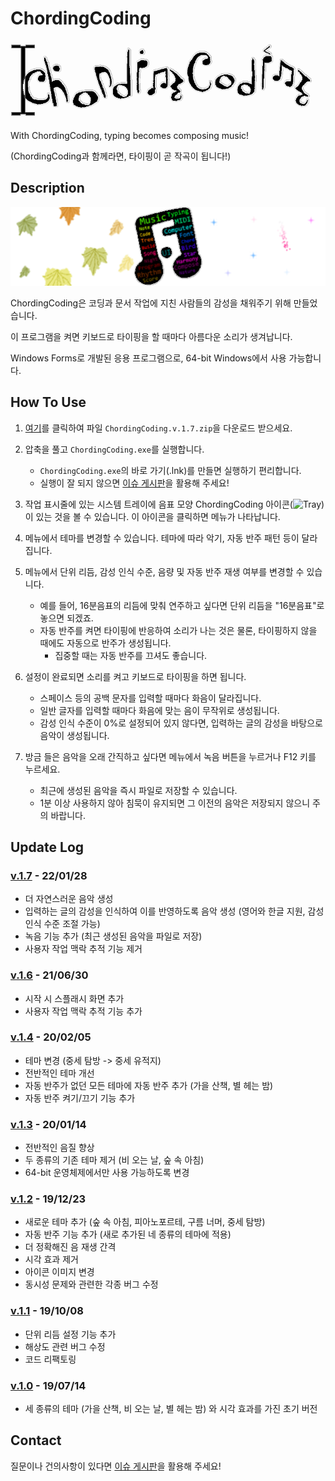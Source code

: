 # ChordingCoding
![ChordingCoding Logo](https://raw.githubusercontent.com/salt26/chordingcoding/master/ChordingCoding/Resources/Logos/Logo.gif)

With ChordingCoding, typing becomes composing music!

(ChordingCoding과 함께라면, 타이핑이 곧 작곡이 됩니다!)

## Description
![ChordingCoding](https://raw.githubusercontent.com/salt26/chordingcoding/master/ChordingCoding/Resources/Title.png)

ChordingCoding은 코딩과 문서 작업에 지친 사람들의 감성을 채워주기 위해 만들었습니다.

이 프로그램을 켜면 키보드로 타이핑을 할 때마다 아름다운 소리가 생겨납니다.

Windows Forms로 개발된 응용 프로그램으로, 64-bit Windows에서 사용 가능합니다.

## How To Use
1. [여기](https://github.com/salt26/chordingcoding/releases/tag/v.1.7)를 클릭하여 파일 `ChordingCoding.v.1.7.zip`을 다운로드 받으세요.
 
2. 압축을 풀고 `ChordingCoding.exe`를 실행합니다.
   * `ChordingCoding.exe`의 바로 가기(.lnk)를 만들면 실행하기 편리합니다.
   * 실행이 잘 되지 않으면 [이슈 게시판](https://github.com/salt26/chordingcoding/issues)을 활용해 주세요!

3. 작업 표시줄에 있는 시스템 트레이에 음표 모양 ChordingCoding 아이콘(![Tray](https://raw.githubusercontent.com/salt26/chordingcoding/master/ChordingCoding/Resources/Tray.ico))이 있는 것을 볼 수 있습니다. 이 아이콘을 클릭하면 메뉴가 나타납니다.

4. 메뉴에서 테마를 변경할 수 있습니다. 테마에 따라 악기, 자동 반주 패턴 등이 달라집니다.

5. 메뉴에서 단위 리듬, 감성 인식 수준, 음량 및 자동 반주 재생 여부를 변경할 수 있습니다.
   * 예를 들어, 16분음표의 리듬에 맞춰 연주하고 싶다면 단위 리듬을 "16분음표"로 놓으면 되겠죠.
   * 자동 반주를 켜면 타이핑에 반응하여 소리가 나는 것은 물론, 타이핑하지 않을 때에도 자동으로 반주가 생성됩니다.
     * 집중할 때는 자동 반주를 끄셔도 좋습니다.

6. 설정이 완료되면 소리를 켜고 키보드로 타이핑을 하면 됩니다.
   * 스페이스 등의 공백 문자를 입력할 때마다 화음이 달라집니다.
   * 일반 글자를 입력할 때마다 화음에 맞는 음이 무작위로 생성됩니다.
   * 감성 인식 수준이 0%로 설정되어 있지 않다면, 입력하는 글의 감성을 바탕으로 음악이 생성됩니다.

7. 방금 들은 음악을 오래 간직하고 싶다면 메뉴에서 녹음 버튼을 누르거나 F12 키를 누르세요.
   * 최근에 생성된 음악을 즉시 파일로 저장할 수 있습니다.
   * 1분 이상 사용하지 않아 침묵이 유지되면 그 이전의 음악은 저장되지 않으니 주의 바랍니다.

## Update Log
### [v.1.7](https://github.com/salt26/chordingcoding/tree/v.1.7) - 22/01/28
* 더 자연스러운 음악 생성
* 입력하는 글의 감성을 인식하여 이를 반영하도록 음악 생성 (영어와 한글 지원, 감성 인식 수준 조절 가능)
* 녹음 기능 추가 (최근 생성된 음악을 파일로 저장)
* 사용자 작업 맥락 추적 기능 제거

### [v.1.6](https://github.com/salt26/chordingcoding/tree/v.1.6) - 21/06/30
* 시작 시 스플래시 화면 추가
* 사용자 작업 맥락 추적 기능 추가

### [v.1.4](https://github.com/salt26/chordingcoding/tree/v.1.4) - 20/02/05
* 테마 변경 (중세 탐방 -> 중세 유적지)
* 전반적인 테마 개선
* 자동 반주가 없던 모든 테마에 자동 반주 추가 (가을 산책, 별 헤는 밤)
* 자동 반주 켜기/끄기 기능 추가

### [v.1.3](https://github.com/salt26/chordingcoding/tree/c88de83e97e2b3d9c0b596ead8346596008a97b6) - 20/01/14
* 전반적인 음질 향상
* 두 종류의 기존 테마 제거 (비 오는 날, 숲 속 아침)
* 64-bit 운영체제에서만 사용 가능하도록 변경

### [v.1.2](https://github.com/salt26/chordingcoding/tree/d142907ad503d0a05afa29292f3c589c41f26535) - 19/12/23
* 새로운 테마 추가 (숲 속 아침, 피아노포르테, 구름 너머, 중세 탐방)
* 자동 반주 기능 추가 (새로 추가된 네 종류의 테마에 적용)
* 더 정확해진 음 재생 간격
* 시각 효과 제거
* 아이콘 이미지 변경
* 동시성 문제와 관련한 각종 버그 수정

### [v.1.1](https://github.com/salt26/chordingcoding/tree/e1bbfc8c63e4a041518cc3a9a29d0b716bef0e0f) - 19/10/08
* 단위 리듬 설정 기능 추가
* 해상도 관련 버그 수정
* 코드 리팩토링

### [v.1.0](https://github.com/salt26/chordingcoding/tree/bf916a4bd38ae5c2b004d9f9574b6253dc6fd225) - 19/07/14
* 세 종류의 테마 (가을 산책, 비 오는 날, 별 헤는 밤) 와 시각 효과를 가진 초기 버전

## Contact
질문이나 건의사항이 있다면 [이슈 게시판](https://github.com/salt26/chordingcoding/issues)을 활용해 주세요!
